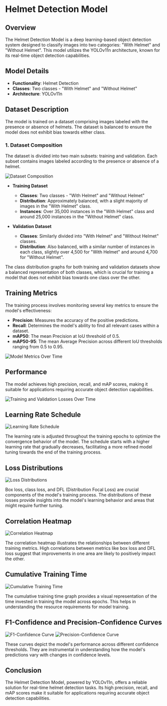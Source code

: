 # Helmet Detection Model

## Overview

The Helmet Detection Model is a deep learning-based object detection system designed to classify images into two categories: "With Helmet" and "Without Helmet". This model utilizes the YOLOv11n architecture, known for its real-time object detection capabilities.

## Model Details

- **Functionality**: Helmet Detection
- **Classes**: Two classes - "With Helmet" and "Without Helmet"
- **Architecture**: YOLOv11n

## Dataset Description

The model is trained on a dataset comprising images labeled with the presence or absence of helmets. The dataset is balanced to ensure the model does not exhibit bias towards either class.

### 1. Dataset Composition

The dataset is divided into two main subsets: training and validation. Each subset contains images labeled according to the presence or absence of a helmet.

![Dataset Composition](/Users/hafismuhammed/Desktop/SafeSync/ML/safesync-helmet-detection/yolo11n/plots/Dataset_class_distribution.png)

- **Training Dataset**

  - **Classes**: Two classes - "With Helmet" and "Without Helmet"
  - **Distribution**: Approximately balanced, with a slight majority of images in the "With Helmet" class.
  - **Instances**: Over 35,000 instances in the "With Helmet" class and around 25,000 instances in the "Without Helmet" class.
- **Validation Dataset**

  - **Classes**: Similarly divided into "With Helmet" and "Without Helmet" classes.
  - **Distribution**: Also balanced, with a similar number of instances in each class, slightly over 4,500 for "With Helmet" and around 4,700 for "Without Helmet".

The class distribution graphs for both training and validation datasets show a balanced representation of both classes, which is crucial for training a model that does not exhibit bias towards one class over the other.

## Training Metrics

The training process involves monitoring several key metrics to ensure the model's effectiveness:

- **Precision**: Measures the accuracy of the positive predictions.
- **Recall**: Determines the model's ability to find all relevant cases within a dataset.
- **mAP50**: The mean Precision at IoU threshold of 0.5.
- **mAP50-95**: The mean Average Precision across different IoU thresholds ranging from 0.5 to 0.95.

![Model Metrics Over Time](/Users/hafismuhammed/Desktop/SafeSync/ML/safesync-helmet-detection/yolo11n/runs/detect/train/training_plots/metrics.png)

## Performance

The model achieves high precision, recall, and mAP scores, making it suitable for applications requiring accurate object detection capabilities.

![Training and Validation Losses Over Time](/Users/hafismuhammed/Desktop/SafeSync/ML/safesync-helmet-detection/yolo11n/runs/detect/train/training_plots/loss_curves.png)

## Learning Rate Schedule

![Learning Rate Schedule](/Users/hafismuhammed/Desktop/SafeSync/ML/safesync-helmet-detection/yolo11n/runs/detect/train/training_plots/learning_rates.png)

The learning rate is adjusted throughout the training epochs to optimize the convergence behavior of the model. The schedule starts with a higher learning rate that gradually decreases, facilitating a more refined model tuning towards the end of the training process.

## Loss Distributions

![Loss Distributions](/Users/hafismuhammed/Desktop/SafeSync/ML/safesync-helmet-detection/yolo11n/runs/detect/train/training_plots/loss_distributions.png)

Box loss, class loss, and DFL (Distribution Focal Loss) are crucial components of the model's training process. The distributions of these losses provide insights into the model's learning behavior and areas that might require further tuning.

## Correlation Heatmap

![Correlation Heatmap](/Users/hafismuhammed/Desktop/SafeSync/ML/safesync-helmet-detection/yolo11n/runs/detect/train/training_plots/correlation_heatmap.png)

The correlation heatmap illustrates the relationships between different training metrics. High correlations between metrics like box loss and DFL loss suggest that improvements in one area are likely to positively impact the other.

## Cumulative Training Time

![Cumulative Training Time](/Users/hafismuhammed/Desktop/SafeSync/ML/safesync-helmet-detection/yolo11n/runs/detect/train/training_plots/training_time.png)

The cumulative training time graph provides a visual representation of the time invested in training the model across epochs. This helps in understanding the resource requirements for model training.

## F1-Confidence and Precision-Confidence Curves

![F1-Confidence Curve](/Users/hafismuhammed/Desktop/SafeSync/ML/safesync-helmet-detection/yolo11n/runs/detect/train/F1_curve.png)
![Precision-Confidence Curve](/Users/hafismuhammed/Desktop/SafeSync/ML/safesync-helmet-detection/yolo11n/runs/detect/train/P_curve.png)

These curves depict the model's performance across different confidence thresholds. They are instrumental in understanding how the model's predictions vary with changes in confidence levels.

## Conclusion

The Helmet Detection Model, powered by YOLOv11n, offers a reliable solution for real-time helmet detection tasks. Its high precision, recall, and mAP scores make it suitable for applications requiring accurate object detection capabilities.
